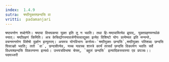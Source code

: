 ```yaml
---
index:  1.4.9
sutra:  षष्ठीयुक्तश्छन्दसि वा
vritti:  padamanjari
---
```


 	षष्ठ्यन्तेन शब्देनेति। षष्ठ्या विभघक्त्या युक्त इति तु न भवति। तथा हि-षष्ठ्यामित्येव ब्रूयाद्, युक्तग्रहणमनर्थकं स्यात्। षष्ठीग्रहणं किमिति। अत्र केचिद्योगस्यावर्जनीयत्वाद्युक्त इत्येव विशिष्टो योगः प्रत्येष्यत इति मन्यन्ते, वचनमन्तरेण विशेषो दुर्ज्ञान इत्युतरम्। अयमत्र योगविभागः कर्त्तव्यः-`षष्ठीयुक्तः छन्दसि`,षष्ठीयुक्तः पतिशब्दः छन्दसि घिसञ्ज्ञो भवति; ततो `वा`, छन्दसीत्येव, यच्च यावच्च शास्त्रे कार्यं तत्सर्वं छन्दसि विकल्पेन भवतिः सर्वे विधयश्छन्दसि विकल्प्यन्त इत्यर्थः। उभयत्रविभाषा चेयम्, `बहुलं छन्दसि` इत्यादिकस्त्वस्या एव प्रपञ्चः।।
	पदमञ्जरी
